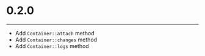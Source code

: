 # 0.2.0
---

* Add `Container::attach` method
* Add `Container::changes` method
* Add `Container::logs` method
